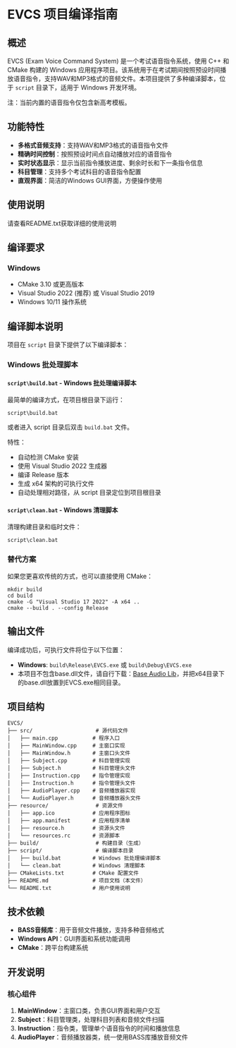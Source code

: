 # EVCS 项目编译指南

## 概述

EVCS (Exam Voice Command System) 是一个考试语音指令系统，使用 C++ 和 CMake 构建的 Windows 应用程序项目。该系统用于在考试期间按照预设时间播放语音指令，支持WAV和MP3格式的音频文件。本项目提供了多种编译脚本，位于 `script` 目录下，适用于 Windows 开发环境。

注：当前内置的语音指令仅包含新高考模板。

## 功能特性

- **多格式音频支持**：支持WAV和MP3格式的语音指令文件
- **精确时间控制**：按照预设时间点自动播放对应的语音指令
- **实时状态显示**：显示当前指令播放进度、剩余时长和下一条指令信息
- **科目管理**：支持多个考试科目的语音指令配置
- **直观界面**：简洁的Windows GUI界面，方便操作使用

## 使用说明

请查看README.txt获取详细的使用说明


## 编译要求

### Windows
- CMake 3.10 或更高版本
- Visual Studio 2022 (推荐) 或 Visual Studio 2019
- Windows 10/11 操作系统

## 编译脚本说明

项目在 `script` 目录下提供了以下编译脚本：

### Windows 批处理脚本

#### `script\build.bat` - Windows 批处理编译脚本
最简单的编译方式，在项目根目录下运行：
```batch
script\build.bat
```

或者进入 script 目录后双击 `build.bat` 文件。

特性：
- 自动检测 CMake 安装
- 使用 Visual Studio 2022 生成器
- 编译 Release 版本
- 生成 x64 架构的可执行文件
- 自动处理相对路径，从 script 目录定位到项目根目录

#### `script\clean.bat` - Windows 清理脚本
清理构建目录和临时文件：
```batch
script\clean.bat
```


### 替代方案

如果您更喜欢传统的方式，也可以直接使用 CMake：

```batch
mkdir build
cd build
cmake -G "Visual Studio 17 2022" -A x64 ..
cmake --build . --config Release
```

## 输出文件

编译成功后，可执行文件将位于以下位置：

- **Windows**: `build\Release\EVCS.exe` 或 `build\Debug\EVCS.exe`
- 本项目不包含base.dll文件，请自行下载：[Base Audio Lib](https://www.un4seen.com/files/bass24.zip)，并把x64目录下的base.dll放置到EVCS.exe相同目录。

## 项目结构

```
EVCS/
├── src/                    # 源代码文件
│   ├── main.cpp           # 程序入口
│   ├── MainWindow.cpp     # 主窗口实现
│   ├── MainWindow.h       # 主窗口头文件
│   ├── Subject.cpp        # 科目管理实现
│   ├── Subject.h          # 科目管理头文件
│   ├── Instruction.cpp    # 指令管理实现
│   ├── Instruction.h      # 指令管理头文件
│   ├── AudioPlayer.cpp    # 音频播放器实现
│   └── AudioPlayer.h      # 音频播放器头文件
├── resource/               # 资源文件
│   ├── app.ico            # 应用程序图标
│   ├── app.manifest       # 应用程序清单
│   ├── resource.h         # 资源头文件
│   └── resources.rc       # 资源脚本
├── build/                  # 构建目录（生成）
├── script/                 # 编译脚本目录
│   ├── build.bat          # Windows 批处理编译脚本
│   └── clean.bat          # Windows 清理脚本
├── CMakeLists.txt         # CMake 配置文件
├── README.md              # 项目文档（本文件）
└── README.txt             # 用户使用说明
```

## 技术依赖

- **BASS音频库**：用于音频文件播放，支持多种音频格式
- **Windows API**：GUI界面和系统功能调用
- **CMake**：跨平台构建系统

## 开发说明

### 核心组件

1. **MainWindow**：主窗口类，负责GUI界面和用户交互
2. **Subject**：科目管理类，处理科目列表和音频文件扫描
3. **Instruction**：指令类，管理单个语音指令的时间和播放信息
4. **AudioPlayer**：音频播放器类，统一使用BASS库播放音频文件
